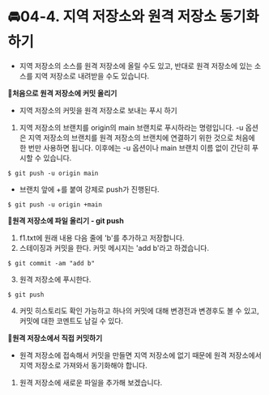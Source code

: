 
# 🚘04-4. 지역 저장소와 원격 저장소 동기화하기
 - 지역 저장소의 소스를 원격 저장소에 올릴 수도 있고, 반대로 원격 저장소에 있는 소스를 지역 저장소로 내려받을 수도 있습니다.

**🛵처음으로 원격 저장소에 커밋 올리기**
 - 지역 저장소의 커밋을 원격 저장소로 보내는 푸시 하기
 
 1. 지역 저장소의 브랜치를 origin의 main 브랜치로 푸시하라는 명령입니다. -u 옵션은 지역 저장소의 브랜치를 원격 저장소의 브랜치에 연결하기 위한 것으로 처음에 한 번만 사용하면 됩니다. 이후에는 -u 옵션이나 main 브랜치 이름 없이 간단히 푸시할 수 있습니다.
 ```
 $ git push -u origin main
 ``` 
  - 브랜치 앞에 +를 붙여 강제로 push가 진행된다.
  ```
  $ git push -u origin +main
  ``` 
**🛵원격 저장소에 파일 올리기 - git push**
1. f1.txt에 원래 내용 다음 줄에 'b'를 추가하고 저장합니다.
2. 스테이징과 커밋을 한다. 커밋 메시지는 'add b'라고 하겠습니다.
```
$ git commit -am "add b"
```
3. 원격 저장소에 푸시한다.
```
$ git push
```
4. 커밋 히스토리도 확인 가능하고 하나의 커밋에 대해 변경전과 변경후도 볼 수 있고, 커밋에 대한 코멘트도 남길 수 있다.

**🛵원격 저장소에서 직접 커밋하기**
 - 원격 저장소에 접속해서 커밋을 만들면 지역 저장소에 없기 때문에 원격 저장소에서 지역 저장소로 가져와서 동기화해야 합니다.
 
 1. 원격 저장소에 새로운 파일을 추가해 보겠습니다.
